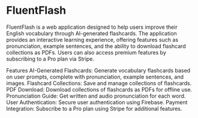 # FluentFlash
FluentFlash is a web application designed to help users improve their English vocabulary through AI-generated flashcards. The application provides an interactive learning experience, offering features such as pronunciation, example sentences, and the ability to download flashcard collections as PDFs. Users can also access premium features by subscribing to a Pro plan via Stripe.



Features
AI-Generated Flashcards: Generate vocabulary flashcards based on user prompts, complete with pronunciation, example sentences, and images.
Flashcard Collections: Save and manage collections of flashcards.
PDF Download: Download collections of flashcards as PDFs for offline use.
Pronunciation Guide: Get written and audio pronunciation for each word.
User Authentication: Secure user authentication using Firebase.
Payment Integration: Subscribe to a Pro plan using Stripe for additional features.